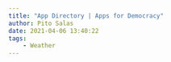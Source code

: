 ```yaml
---
title: "App Directory | Apps for Democracy"
author: Pito Salas
date: 2021-04-06 13:40:22
tags:
    - Weather
---
```



